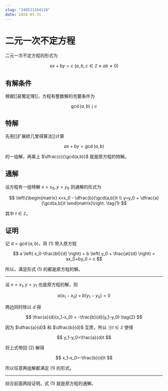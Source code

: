 ```yaml
---
slug: "240531164110"
date: 2024-05-31
---
```


# 二元一次不定方程

二元一次不定方程的形式为

$$
ax+by=c \ (a,b,c \in \mathbb{Z} \wedge ab \ne 0)
$$

## 有解条件

根据[[裴蜀定理]]，方程有整数解的充要条件为

$$
\gcd(a,b) \mid c
$$

## 特解

先用[[扩展欧几里得算法]]计算

$$
ax+by=\gcd(a,b)
$$

的一组解，再乘上 $\dfrac{c}{\gcd(a,b)}$ 就是原方程的特解。

## 通解

设方程有一组特解 $x=x_0,y=y_0$ 则通解的形式为

$$
\left\{\begin{matrix}
x=x_0 - \dfrac{b}{\gcd(a,b)}t \\
y=y_0 + \dfrac{a}{\gcd(a,b)}t
\end{matrix}\right. \tag{1}
$$

其中 $t \in \mathbb{Z}$。

## 证明

记 $d = \gcd(a,b)$，将 $(1)$ 带入原方程

$$
a \left( x_0-\frac{bt}{d} \right) + b \left( y_0 + \frac{at}{d} \right) = ax_0+by_0 = c
$$

所以，满足形式 $(1)$ 的都是原方程的解。

---

设 $x=x_1,y=y_1$ 也是原方程的解，则

$$
a(x_1-x_0)+b(y_1-y_0)=0
$$

两边同时除以 $d$ 得

$$
\frac{a}{d}(x_1-x_0) = -\frac{b}{d}(y_1-y_0) \tag{2}
$$

因为 $\dfrac{a}{d}$ 和 $\dfrac{b}{d}$ 互质，所以 $\exists t \in \mathbb{Z}$ 使得

$$
y_1-y_0=\frac{a}{d}t
$$

将上式带回 $(2)$ 解得

$$
x_1-x_0=-\frac{b}{d}t
$$

所以任意两组解都满足 $(1)$ 的形式。

---

综合前面两段证明，式 $(1)$ 就是原方程的通解。
